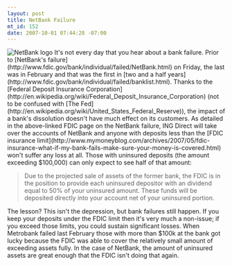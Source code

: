 ```yaml
--- 
layout: post
title: NetBank Failure
mt_id: 152
date: 2007-10-01 07:44:28 -07:00
---
```

<img src='http://dinomite.net/wp-content/uploads/2007/10/netbank-logo.gif' class='right' alt='NetBank logo' />
It's not every day that you hear about a bank failure.  Prior to [NetBank's failure](http://www.fdic.gov/bank/individual/failed/NetBank.html) on Friday, the last was in February and that was the first in [two and a half years](http://www.fdic.gov/bank/individual/failed/banklist.html).  Thanks to the [Federal Deposit Insurance Corporation](http://en.wikipedia.org/wiki/Federal_Deposit_Insurance_Corporation) (not to be confused with [The Fed](http://en.wikipedia.org/wiki/United_States_Federal_Reserve)), the impact of a bank's dissolution doesn't have much effect on its customers.  As detailed in the above-linked FDIC page on the NetBank failure, ING Direct will take over the accounts of NetBank and anyone with deposits less than the [FDIC insurance limit](http://www.mymoneyblog.com/archives/2007/05/fdic-insurance-what-if-my-bank-fails-make-sure-your-money-is-covered.html) won't suffer any loss at all.  Those with uninsured deposits (the amount exceeding $100,000) can only expect to see half of that amount:

<blockquote>
 Due to the projected sale of assets of the former bank, the FDIC is in the position to provide each uninsured depositor with an dividend equal to 50% of your uninsured amount. These funds will be deposited directly into your account net of your uninsured portion.
</blockquote>

The lesson?  This isn't the depression, but bank failures still happen.  If you keep your deposits under the FDIC limit then it's very much a non-issue; if you exceed those limits, you could sustain significant losses.  When Metrobank failed last February those with more than $100k at the bank got lucky because the FDIC was able to cover the relatively small amount of exceeding assets fully.  In the case of NetBank, the amount of uninsured assets are great enough that the FDIC isn't doing that again.

